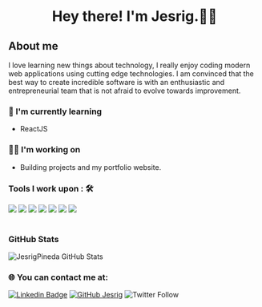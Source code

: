 <h1 align="center"> Hey there! I'm Jesrig.👨‍💻</h1>
<h2><strong>About me</strong></h2>
<p>I love learning new things about technology, I really enjoy coding modern web applications using cutting edge technologies. I am convinced that the best way to create incredible software is with an enthusiastic and entrepreneurial team that is not afraid to evolve towards improvement. </p>

### 🌱 I'm currently learning
- ReactJS

### 👨‍💻 I'm working on
- Building projects and my portfolio website. 

### Tools I work upon : 🛠
<div display="flex">
<img src="https://img.shields.io/badge/javascript%20-%23323330.svg?&style=for-the-badge&logo=javascript&logoColor=%23F7DF1E"/> 
<img src="https://img.shields.io/badge/html5%20-%23E34F26.svg?&style=for-the-badge&logo=html5&logoColor=white"/>
<img src="https://img.shields.io/badge/css3%20-%231572B6.svg?&style=for-the-badge&logo=css3&logoColor=white"/>
<img src="https://img.shields.io/badge/react%20-%2320232a.svg?&style=for-the-badge&logo=react&logoColor=%2361DAFB"/>
<img src="https://img.shields.io/badge/bootstrap%20-%23563D7C.svg?&style=for-the-badge&logo=bootstrap&logoColor=white"/>
<img src="https://img.shields.io/badge/git%20-%23F05033.svg?&style=for-the-badge&logo=git&logoColor=white"/>
<img src="http://img.shields.io/badge/-VS%20Code-000000?style=for-the-badge&logo=Visual-studio-code&logoColor=blue"/>
</div>

<br/>

### GitHub Stats
  <img align="center" alt="JesrigPineda GitHub Stats" src="https://github-readme-stats.vercel.app/api?username=jesrigpineda&show_icons=true&title_color=03fc90&icon_color=03fc90&text_color=03fc90&bg_color=002b19">

### 🌐 You can contact me at:
[![Linkedin Badge](https://img.shields.io/badge/-Jesrig-blue?style=flat-square&logo=Linkedin&logoColor=white&link=https://www.linkedin.com/in/jesrig-p-b24632174)](https://www.linkedin.com/in/jesrigpineda)
[![GitHub Jesrig](https://img.shields.io/github/followers/jesrigpineda?label=follow&style=social)](https://github.com/jesrigpineda)
![Twitter Follow](https://img.shields.io/twitter/follow/JesrigPineda?style=social)
<br/>
